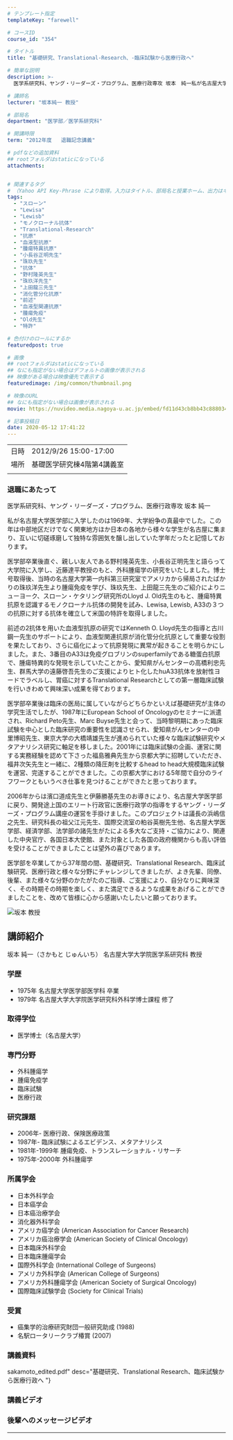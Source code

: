 ```yaml
---
# テンプレート指定
templateKey: "farewell"

# コースID
course_id: "354"

# タイトル
title: "基礎研究、Translational-Research、-臨床試験から医療行政へ"

# 簡単な説明
description: >-
  医学系研究科、ヤング・リーダーズ・プログラム、医療行政専攻 坂本　純一私が名古屋大学医学部に入学したのは1969年、大学紛争の真最中でした。この年は中部地区だけでなく関東地方ほか日本の各地から様々な学生が名古屋に集まり、互いに切磋琢磨して独特な雰囲気を醸し出していた学年だったと記憶しております。医学部卒業後直ぐ、親しい友人である野村隆英先生、小長谷正明先生と語らって大学院に入学し、近藤 ....

# 講師名
lecturer: "坂本純一 教授"

# 部局名
department: "医学部／医学系研究科"

# 開講時限
term: "2012年度	退職記念講義"

# pdfなどの追加資料
## rootフォルダはstaticになっている
attachments:


# 関連するタグ
# （Yahoo API Key-Phrase により取得。入力はタイトル、部局名と授業ホーム、出力はキーフレーズ（tags））
tags:
  - "スローン"
  - "Lewisa"
  - "Lewisb"
  - "モノクローナル抗体"
  - "Translational-Research"
  - "抗原"
  - "血液型抗原"
  - "腫瘍特異抗原"
  - "小長谷正明先生"
  - "珠玖先生"
  - "抗体"
  - "野村隆英先生"
  - "珠玖洋先生"
  - "上田龍三先生"
  - "消化管分化抗原"
  - "前述"
  - "血液型関連抗原"
  - "腫瘍免疫"
  - "Old先生"
  - "特許"

# 色付けのロールにするか
featuredpost: true

# 画像
## rootフォルダはstaticになっている
## なにも指定がない場合はデフォルトの画像が表示される
## 映像がある場合は映像優先で表示する
featuredimage: /img/common/thumbnail.png

# 映像のURL
## なにも指定がない場合は画像が表示される
movie: https://nuvideo.media.nagoya-u.ac.jp/embed/fd11d43cb8bb43c888034478f7171efb7a1cb5c6

# 記事投稿日
date: 2020-05-12 17:41:22
---
```


|   |   |
|---|---|
| 日時 | 2012/9/26  15:00-17:00 |
| 場所 | 基礎医学研究棟4階第4講義室 |
|   |   |


### 退職にあたって

医学系研究科、ヤング・リーダーズ・プログラム、医療行政専攻 坂本 純一

私が名古屋大学医学部に入学したのは1969年、大学紛争の真最中でした。この年は中部地区だけでなく関東地方ほか日本の各地から様々な学生が名古屋に集まり、互いに切磋琢磨して独特な雰囲気を醸し出していた学年だったと記憶しております。

医学部卒業後直ぐ、親しい友人である野村隆英先生、小長谷正明先生と語らって大学院に入学し、近藤達平教授のもと、外科腫瘍学の研究をいたしました。博士号取得後、当時の名古屋大学第一内科第三研究室でアメリカから帰局されたばかりの珠玖洋先生より腫瘍免疫を学び、珠玖先生、上田龍三先生のご紹介によりニューヨーク、スローン・ケタリング研究所のLloyd J. Old先生のもと、腫瘍特異抗原を認識するモノクローナル抗体の開発を試み、Lewisa, Lewisb, A33の３つの抗原に対する抗体を確立して米国の特許を取得しました。

前述の2抗体を用いた血液型抗原の研究ではKenneth O. Lloyd先生の指導と古川鋼一先生のサポートにより、血液型関連抗原が消化管分化抗原として重要な役割を果たしており、さらに癌化によって抗原発現に異常が起きることを明らかにしました。また、3番目のA33は免疫グロブリンのsuperfamilyである糖蛋白抗原で、腫瘍特異的な発現を示していたことから、愛知県がんセンターの高橋利忠先生、群馬大学の遠藤啓吾先生のご支援によりヒト化したhuA33抗体を放射性ヨードでラベルし、胃癌に対するTranslational Researchとしての第一層臨床試験を行いきわめて興味深い成果を得ております。

医学部卒業後は臨床の医局に属していながらどちらかといえば基礎研究が主体の学究生活でしたが、1987年にEuropean School of Oncologyのセミナーに派遣され、Richard Peto先生、Marc Buyse先生と会って、当時黎明期にあった臨床試験を中心とした臨床研究の重要性を認識させられ、愛知県がんセンターの中里博昭先生、東京大学の大橋靖雄先生が進められていた様々な臨床試験研究やメタアナリシス研究に軸足を移しました。2001年には臨床試験の企画、運営に関する実務経験を認めて下さった福島雅典先生から京都大学に招聘していただき、福井次矢先生と一緒に、2種類の降圧剤を比較するhead to head大規模臨床試験を運営、完遂することができました。この京都大学における5年間で自分のライフワークともいうべき仕事を見つけることができたと思っております。

2006年からは濱口道成先生と伊藤勝基先生のお導きにより、名古屋大学医学部に戻り、開発途上国のエリート行政官に医療行政学の指導をするヤング・リーダーズ・プログラム講座の運営を手掛けました。このプロジェクトは議長の浜嶋信之先生、研究科長の祖父江元先生、国際交流室の粕谷英樹先生他、名古屋大学医学部、経済学部、法学部の諸先生がたによる多大なご支持・ご協力により、関連した中央官庁、各国日本大使館、また対象とした各国の政府機関からも高い評価を受けることができましたことは望外の喜びであります。

医学部を卒業してから37年間の間、基礎研究、Translational Research、臨床試験研究、医療行政と様々な分野にチャレンジしてきましたが、よき先輩、同僚、後輩、また様々な分野のかたがたのご指導、ご支援により、自分なりに興味深く、その時期その時期を楽しく、また満足できるような成果をあげることができましたことを、改めて皆様に心から感謝いたしたいと願っております。


![坂本 教授](https://ocw.nagoya-u.jp/files/354/s_H23sakamoto.png) 

## 講師紹介

坂本 純一（さかもと じゅんいち） 名古屋大学大学院医学系研究科 教授

### 学歴

* 1975年 名古屋大学医学部医学科 卒業
* 1979年 名古屋大学大学院医学研究科外科学博士課程 修了

### 取得学位

* 医学博士（名古屋大学）

### 専門分野

* 外科腫瘍学
* 腫瘍免疫学
* 臨床試験
* 医療行政

### 研究課題

* 2006年- 医療行政、保険医療政策
* 1987年- 臨床試験によるエビデンス、メタアナリシス
* 1981年-1999年 腫瘍免疫、トランスレーショナル・リサーチ
* 1975年-2000年 外科腫瘍学

### 所属学会

* 日本外科学会
* 日本癌学会
* 日本癌治療学会
* 消化器外科学会
* アメリカ癌学会 (American Association for Cancer Research)
* アメリカ癌治療学会 (American Society of Clinical Oncology)
* 日本臨床外科学会
* 日本臨床腫瘍学会
* 国際外科学会 (International College of Surgeons)
* アメリカ外科学会 (American College of Surgeons)
* アメリカ外科腫瘍学会 (American Society of Surgical Oncology)
* 国際臨床試験学会 (Society for Clinical Trials)

### 受賞

* 癌集学的治療研究財団一般研究助成 (1988)
* 名駅ロータリークラブ椿賞 (2007)


### 講義資料

[](https://ocw.nagoya-u.jp/files/354/sakamoto_edited.pdf) sakamoto_edited.pdf" desc="基礎研究、Translational Research、臨床試験から医療行政へ
"}

### 講義ビデオ



### 後輩へのメッセージビデオ

<a target="blank" href="https://nuvideo.media.nagoya-u.ac.jp/embed/fd11d43cb8bb43c888034478f7171efb7a1cb5c6" width="640" height="360" frameborder="0" allowfullscreen></iframe>

-----